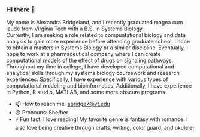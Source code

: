 ### Hi there 👋

My name is Alexandra Bridgeland, and I recently graduated magna cum laude from Virginia Tech with a  B.S. in Systems Biology.  
Currently, I am seeking a role related to compuatational biology and data analysis to gain more experience before attending graduate school.  I hope to obtain a masters in Systems Biology or a similar discipline.  Eventually, I hope to work at a pharmaceutical company where I can create computational models of the effect of drugs on signaling pathways.  Throughout my time in college, I have developed computational and analytical skills through my systems biology coursework and research experiences.   Specifically, I have experience with various types of computational modeling and bioinformatics.  Additionally, I have experience in Python, R studio, MATLAB, and some more obscure programs 


- 📫 How to reach me: abridge7@vt.edu
- 😄 Pronouns: She/her
- ⚡ Fun fact: I love reading!  My favorite genre is fantasy with romance.  I also love being creative through crafts, writing, color guard, and ukulele!

